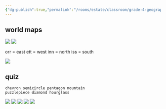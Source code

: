 ```yaml
---
{"dg-publish":true,"permalink":"/rooms/estate/classroom/grade-4-geography/"}
---
```


## world maps
![](https://i.imgur.com/3DYzrEd.jpeg)
![](https://i.imgur.com/1PJCY8N.jpeg)

orr = east
ett = west
inn = north
iss = south

![](https://i.imgur.com/8L6AKd4.jpeg)

## quiz
```
chevron semicircle pentagon mountain
puzzlepiece diamond hourglass
```
![](https://i.imgur.com/BiOSwql.png)
![](https://i.imgur.com/Bi4zT1u.png)
![](https://i.imgur.com/MbXwE7o.png)
![](https://i.imgur.com/xR4NIks.png)
![](https://i.imgur.com/ZqAkWFD.png)

